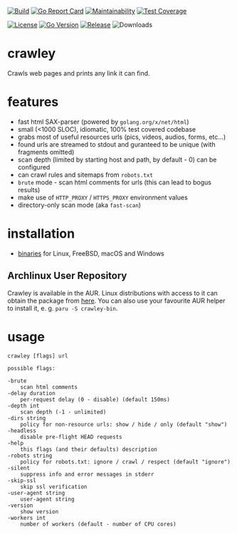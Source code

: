 [![Build](https://github.com/s0rg/crawley/workflows/ci/badge.svg)](https://github.com/s0rg/crawley/actions?query=workflow%3Aci)
[![Go Report Card](https://goreportcard.com/badge/github.com/s0rg/crawley)](https://goreportcard.com/report/github.com/s0rg/crawley)
[![Maintainability](https://api.codeclimate.com/v1/badges/6542cd90a6c665e4202e/maintainability)](https://codeclimate.com/github/s0rg/crawley/maintainability)
[![Test Coverage](https://api.codeclimate.com/v1/badges/e1c002df2b4571e01537/test_coverage)](https://codeclimate.com/github/s0rg/crawley/test_coverage)

[![License](https://img.shields.io/badge/license-MIT%20License-blue.svg)](https://github.com/s0rg/crawley/blob/main/LICENSE)
[![Go Version](https://img.shields.io/github/go-mod/go-version/s0rg/crawley)](go.mod)
[![Release](https://img.shields.io/github/v/release/s0rg/crawley)](https://github.com/s0rg/crawley/releases/latest)
![Downloads](https://img.shields.io/github/downloads/s0rg/crawley/total.svg)

# crawley

Crawls web pages and prints any link it can find.

# features

- fast html SAX-parser (powered by `golang.org/x/net/html`)
- small (<1000 SLOC), idiomatic, 100% test covered codebase
- grabs most of useful resources urls (pics, videos, audios, forms, etc...)
- found urls are streamed to stdout and guranteed to be unique (with fragments omitted)
- scan depth (limited by starting host and path, by default - 0) can be configured
- can crawl rules and sitemaps from `robots.txt`
- `brute` mode - scan html comments for urls (this can lead to bogus results)
- make use of `HTTP_PROXY` / `HTTPS_PROXY` environment values
- directory-only scan mode (aka `fast-scan`)

# installation

- [binaries](https://github.com/s0rg/crawley/releases) for Linux, FreeBSD, macOS and Windows

## Archlinux User Repository

Crawley is available in the AUR. Linux distributions with access to it can obtain the package from [here](https://aur.archlinux.org/packages/crawley-bin/).
You can also use your favourite AUR helper to install it, e. g. `paru -S crawley-bin`.

# usage

```
crawley [flags] url

possible flags:

-brute
    scan html comments
-delay duration
    per-request delay (0 - disable) (default 150ms)
-depth int
    scan depth (-1 - unlimited)
-dirs string
    policy for non-resource urls: show / hide / only (default "show")
-headless
    disable pre-flight HEAD requests
-help
    this flags (and their defaults) description
-robots string
    policy for robots.txt: ignore / crawl / respect (default "ignore")
-silent
    suppress info and error messages in stderr
-skip-ssl
    skip ssl verification
-user-agent string
    user-agent string
-version
    show version
-workers int
    number of workers (default - number of CPU cores)
```
